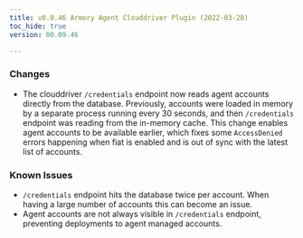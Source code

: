 ```yaml
---
title: v0.9.46 Armory Agent Clouddriver Plugin (2022-03-28)
toc_hide: true
version: 00.09.46

---
```


### Changes

* The clouddriver `/credentials` endpoint now reads agent accounts directly from the database. Previously, accounts were loaded in memory by a separate process running every 30 seconds, and then `/credentials` endpoint was reading from the in-memory cache. This change enables agent accounts to be available earlier, which fixes some `AccessDenied` errors happening when fiat is enabled and is out of sync with the latest list of accounts.

### Known Issues

* `/credentials` endpoint hits the database twice per account. When having a large number of accounts this can become an issue.
* Agent accounts are not always visible in `/credentials` endpoint, preventing deployments to agent managed accounts.
